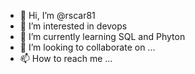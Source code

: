 - 👋 Hi, I’m @rscar81
- 👀 I’m interested in devops
- 🌱 I’m currently learning SQL and Phyton
- 💞️ I’m looking to collaborate on ...
- 📫 How to reach me ...

<!---
rscar81/rscar81 is a ✨ special ✨ repository because its `README.md` (this file) appears on your GitHub profile.
You can click the Preview link to take a look at your changes.
--->
